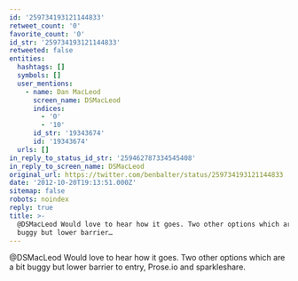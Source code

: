 ```yaml
---
id: '259734193121144833'
retweet_count: '0'
favorite_count: '0'
id_str: '259734193121144833'
retweeted: false
entities:
  hashtags: []
  symbols: []
  user_mentions:
    - name: Dan MacLeod
      screen_name: DSMacLeod
      indices:
        - '0'
        - '10'
      id_str: '19343674'
      id: '19343674'
  urls: []
in_reply_to_status_id_str: '259462787334545408'
in_reply_to_screen_name: DSMacLeod
original_url: https://twitter.com/benbalter/status/259734193121144833
date: '2012-10-20T19:13:51.000Z'
sitemap: false
robots: noindex
reply: true
title: >-
  @DSMacLeod Would love to hear how it goes. Two other options which are a bit
  buggy but lower barrier…
---
```


@DSMacLeod Would love to hear how it goes. Two other options which are a bit buggy but lower barrier to entry, Prose.io and sparkleshare.